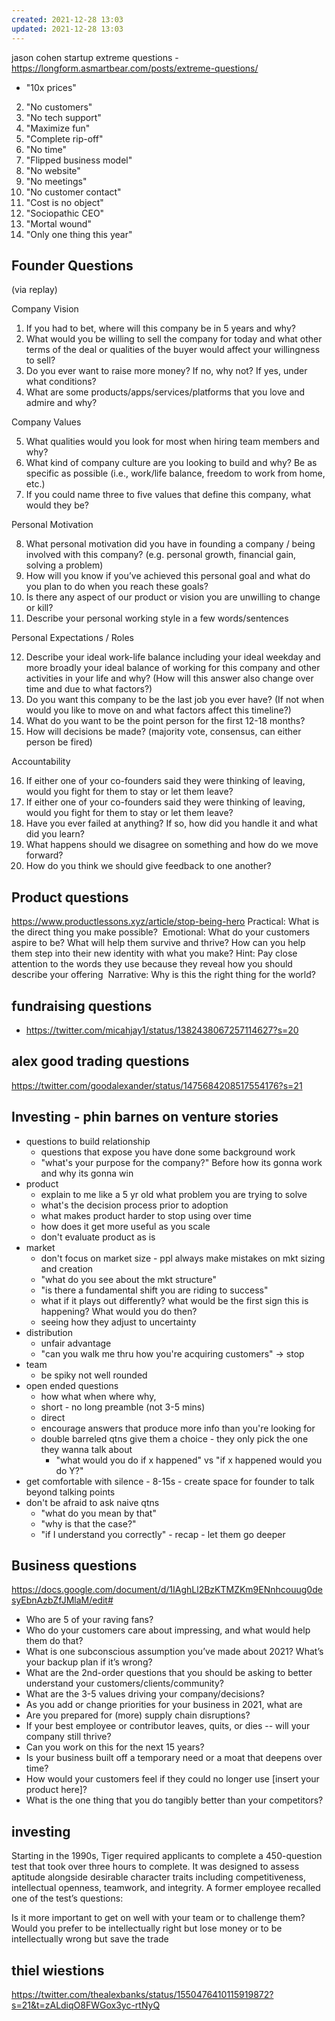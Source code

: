 ```yaml
---
created: 2021-12-28 13:03
updated: 2021-12-28 13:03
---
```



jason cohen startup extreme questions - https://longform.asmartbear.com/posts/extreme-questions/
- "10x prices"
2.  "No customers"
3.  "No tech support"
4.  "Maximize fun"
5.  "Complete rip-off"
6.  "No time"
7.  "Flipped business model"
8.  "No website"
9.  "No meetings"
10.  "No customer contact"
11.  "Cost is no object"
12.  "Sociopathic CEO"
13.  "Mortal wound"
14.  "Only one thing this year"

## Founder Questions
(via replay)

Company Vision

1. If you had to bet, where will this company be in 5 years and why?
2. What would you be willing to sell the company for today and what other terms of the deal or qualities of the buyer would affect your willingness to sell?
3. Do you ever want to raise more money? If no, why not? If yes, under what conditions?
4. What are some products/apps/services/platforms that you love and admire and why?

Company Values

5. What qualities would you look for most when hiring team members and why?  
6. What kind of company culture are you looking to build and why? Be as specific as possible (i.e., work/life balance, freedom to work from home, etc.)  
7. If you could name three to five values that define this company, what would they be?

Personal Motivation

8. What personal motivation did you have in founding a company / being involved with this company? (e.g. personal growth, financial gain, solving a problem)
9. How will you know if you’ve achieved this personal goal and what do you plan to do when you reach these goals?
10. Is there any aspect of our product or vision you are unwilling to change or kill?
11. Describe your personal working style in a few words/sentences

  
Personal Expectations / Roles

12. Describe your ideal work-life balance including your ideal weekday and more broadly your ideal balance of working for this company and other activities in your life and why? (How will this answer also change over time and due to what factors?)  
13. Do you want this company to be the last job you ever have? (If not when would you like to move on and what factors affect this timeline?)  
14. What do you want to be the point person for the first 12-18 months?  
15. How will decisions be made? (majority vote, consensus, can either person be fired)  

Accountability

16. If either one of your co-founders said they were thinking of leaving, would you fight for them to stay or let them leave?
17. If either one of your co-founders said they were thinking of leaving, would you fight for them to stay or let them leave?  
18. Have you ever failed at anything? If so, how did you handle it and what did you learn?  
19. What happens should we disagree on something and how do we move forward?  
20. How do you think we should give feedback to one another?

## Product questions

<https://www.productlessons.xyz/article/stop-being-hero>
Practical:
What is the direct thing you make possible?
‍
Emotional:
What do your customers aspire to be?
What will help them survive and thrive?
How can you help them step into their new identity with what you make?
Hint: Pay close attention to the words they use because they reveal how you should describe your offering
‍
Narrative:
Why is this the right thing for the world?

## fundraising questions

- <https://twitter.com/micahjay1/status/1382438067257114627?s=20>

## alex good trading questions

<https://twitter.com/goodalexander/status/1475684208517554176?s=21>

## Investing - phin barnes on venture stories

- questions to build relationship
  - questions that expose you have done some background work
  - "what's your purpose for the company?" Before how its gonna work and why its gonna win
- product
  - explain to me like a 5 yr old what problem you are trying to solve
  - what's the decision process prior to adoption
  - what makes product harder to stop using over time
  - how does it get more useful as you scale
  - don't evaluate product as is
- market
  - don't focus on market size - ppl always make mistakes on mkt sizing and creation
  - "what do you see about the mkt structure"
  - "is there a fundamental shift you are riding to success"
  - what if it plays out differently? what would be the first sign this is happening? What would you do then?
  - seeing how they adjust to uncertainty
- distribution
  - unfair advantage
  - "can you walk me thru how you're acquiring customers" -> stop
- team
  - be spiky not well rounded
- open ended questions
  - how what when where why,
  - short - no long preamble (not 3-5 mins)
  - direct
  - encourage answers that produce more info than you're looking for
  - double barreled qtns give them a choice - they only pick the one they wanna talk about
    - "what would you do if x happened" vs "if x happened would you do Y?"
- get comfortable with silence - 8-15s - create space for founder to talk beyond talking points
- don't be afraid to ask naive qtns
  - "what do you mean by that"
  - "why is that the case?"
  - "if I understand you correctly" - recap - let them go deeper

## Business questions

<https://docs.google.com/document/d/1IAghLl2BzKTMZKm9ENnhcouug0desyEbnAzbZfJMlaM/edit#>

- Who are 5 of your raving fans?
- Who do your customers care about impressing, and what would help them do that?
- What is one subconscious assumption you’ve made about 2021? What’s your backup plan if it’s wrong?
- What are the 2nd-order questions that you should be asking to better understand your customers/clients/community?
- What are the 3-5 values driving your company/decisions?
- As you add or change priorities for your business in 2021, what are
- Are you prepared for (more) supply chain disruptions?
- If your best employee or contributor leaves, quits, or dies -- will your company still thrive?
- Can you work on this for the next 15 years?
- Is your business built off a temporary need or a moat that deepens over time?
- How would your customers feel if they could no longer use [insert your product here]?
- What is the one thing that you do tangibly better than your competitors?

## investing

Starting in the 1990s, Tiger required applicants to complete a 450-question test that took over three hours to complete. It was designed to assess aptitude alongside desirable character traits including competitiveness, intellectual openness, teamwork, and integrity. A former employee recalled one of the test’s questions: 

Is it more important to get on well with your team or to challenge them? Would you prefer to be intellectually right but lose money or to be intellectually wrong but save the trade



## thiel wiestions

https://twitter.com/thealexbanks/status/1550476410115919872?s=21&t=zALdiqO8FWGox3yc-rtNyQ
